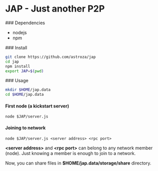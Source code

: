 JAP - Just another P2P
=======
### Dependencies
* nodejs
* npm

### Install
```bash
git clone https://github.com/astroza/jap
cd jap
npm install
export JAP=$(pwd)
```
### Usage
```bash
mkdir $HOME/jap.data
cd $HOME/jap.data
```
#### First node (a kickstart server)
```
node $JAP/server.js
```
#### Joining to network
```
node $JAP/server.js <server address> <rpc port>
```
**\<server address\>** and **\<rpc port\>** can belong to any network member (node). Just knowing a member is enough to join to a network.

Now, you can share files in **$HOME/jap.data/storage/share** directory.
